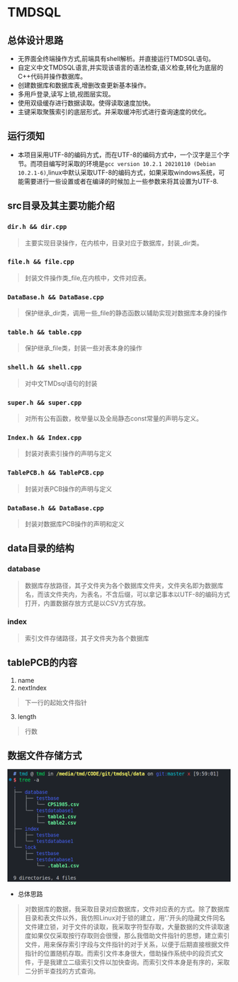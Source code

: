 # TMDSQL
## 总体设计思路
- 无界面全终端操作方式,前端具有shell解析。并直接运行TMDSQL语句。
- 自定义中文TMDSQL语言,并实现该语言的语法检查,语义检查,转化为底层的C++代码并操作数据库。
- 创建数据库和数据库表,增删改查更新基本操作。
- 多用戶登录,读写上锁,视图层实现。
- 使用双级缓存进行数据读取。使得读取速度加快。
- 主键采取聚簇索引的底层形式。并采取缓冲形式进行查询速度的优化。

## 运行须知
- 本项目采用UTF-8的编码方式，而在UTF-8的编码方式中，一个汉字是三个字节。而项目编写时采取的环境是`gcc version 10.2.1 20210110 (Debian 10.2.1-6)`,linux中默认采取UTF-8的编码方式，如果采取windows系统，可能需要进行一些设置或者在编译的时候加上一些参数来将其设置为UTF-8.
## src目录及其主要功能介绍
### `dir.h && dir.cpp`
  > 主要实现目录操作，在内核中，目录对应于数据库，封装_dir类。
### `file.h && file.cpp`
  > 封装文件操作类_file,在内核中，文件对应表。
### `DataBase.h && DataBase.cpp` 
  > 保护继承_dir类，调用一些_file的静态函数以辅助实现对数据库本身的操作
### `table.h && table.cpp`
  > 保护继承_file类，封装一些对表本身的操作 
### `shell.h && shell.cpp`
  > 对中文TMDsql语句的封装
### `super.h && super.cpp`
  > 对所有公有函数，枚举量以及全局静态const常量的声明与定义。
### `Index.h && Index.cpp`
  > 封装对表索引操作的声明与定义
### `TablePCB.h && TablePCB.cpp`
  > 封装对表PCB操作的声明与定义
### `DataBase.h && DataBase.cpp`
  > 封装对数据库PCB操作的声明和定义
## data目录的结构
### database
  > 数据库存放路径，其子文件夹为各个数据库文件夹，文件夹名即为数据库名，而该文件夹内，为表名，不含后缀，可以拿记事本以UTF-8的编码方式打开，内置数据存放方式是以CSV方式存放。
### index
  > 索引文件存储路径，其子文件夹为各个数据库
## tablePCB的内容
1. name
2. nextIndex
  > 下一行的起始文件指针
3. length
  > 行数

## 数据文件存储方式
![tree](ohter/data_tree.png)
- 总体思路
> 对数据库的数据，我采取目录对应数据库，文件对应表的方式。除了数据库目录和表文件以外，我仿照Linux对于锁的建立，用'.'开头的隐藏文件同名文件建立锁，对于文件的读取，我采取字符型存取，大量数据的文件读取速度如果仅仅采取按行存取则会很慢，那么我借助文件指针的思想，建立索引文件，用来保存索引字段与文件指针的对于关系，以便于后期直接根据文件指针的位置随机存取。而索引文件本身很大，借助操作系统中的段页式文件，于是我建立二级索引文件以加快查询。而索引文件本身是有序的，采取二分折半查找的方式查询。
